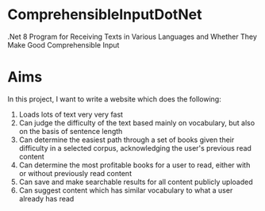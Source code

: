 # ComprehensibleInputDotNet
.Net 8 Program for Receiving Texts in Various Languages and Whether They Make Good Comprehensible Input


# Aims

In this project, I want to write a website which does the following:

1) Loads lots of text very very fast
2) Can judge the difficulty of the text based mainly on vocabulary, but also on the basis of sentence length
3) Can determine the easiest path through a set of books given their difficulty in a selected corpus, acknowledging the user's previous read content
4) Can determine the most profitable books for a user to read, either with or without previously read content
5) Can save and make searchable results for all content publicly uploaded
6) Can suggest content which has similar vocabulary to what a user already has read
